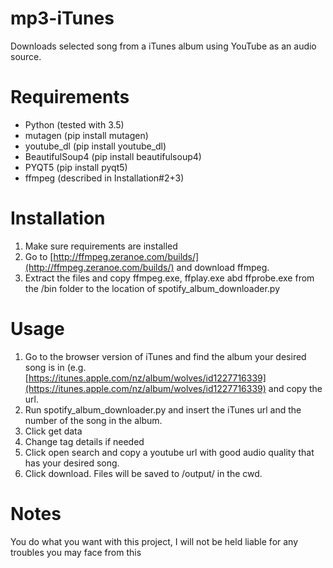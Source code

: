 # mp3-iTunes
Downloads selected song from a iTunes album using YouTube as an audio source.

# Requirements
* Python (tested with 3.5)
* mutagen (pip install mutagen)
* youtube_dl (pip install youtube_dl)
* BeautifulSoup4 (pip install beautifulsoup4)
* PYQT5 (pip install pyqt5)
* ffmpeg (described in Installation#2+3)

# Installation
1. Make sure requirements are installed
2. Go to [http://ffmpeg.zeranoe.com/builds/](http://ffmpeg.zeranoe.com/builds/) and download ffmpeg.
3. Extract the files and copy ffmpeg.exe, ffplay.exe abd ffprobe.exe from the /bin folder to the location of spotify_album_downloader.py

# Usage
1. Go to the browser version of iTunes and find the album your desired song is in (e.g. [https://itunes.apple.com/nz/album/wolves/id1227716339](https://itunes.apple.com/nz/album/wolves/id1227716339) and copy the url.
2. Run spotify_album_downloader.py and insert the iTunes url and the number of the song in the album.
3. Click get data
4. Change tag details if needed
5. Click open search and copy a youtube url with good audio quality that has your desired song.
3. Click download. Files will be saved to /output/ in the cwd.

# Notes
You do what you want with this project, I will not be held liable for any troubles you may face from this